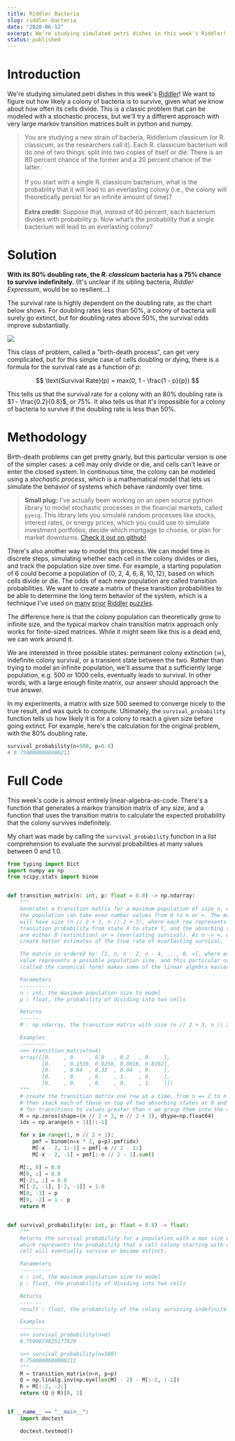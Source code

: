 ```yaml
---
title: Riddler Bacteria
slug: riddler-bacteria
date: "2020-06-12"
excerpt: We're studying simulated petri dishes in this week's Riddler! We want to figure out how likely a colony of bacteria is to survive, given what we know about how often its cells divide. This is a classic problem that can be modeled with a stochastic process, but we'll try a different approach with very large markov transition matrices built in python and numpy.
status: published
---
```


# Introduction

We're studying simulated petri dishes in this week's <a href="https://fivethirtyeight.com/features/how-long-will-the-bacterial-colony-last/">Riddler</a>! We want to figure out how likely a colony of bacteria is to survive, given what we know about how often its cells divide. This is a classic problem that can be modeled with a stochastic process, but we'll try a different approach with very large markov transition matrices built in python and numpy.

<blockquote>
You are studying a new strain of bacteria, Riddlerium classicum (or R. classicum, as the researchers call it). Each R. classicum bacterium will do one of two things: split into two copies of itself or die. There is an 80 percent chance of the former and a 20 percent chance of the latter.
<br><br>
If you start with a single R. classicum bacterium, what is the probability that it will lead to an everlasting colony (i.e., the colony will theoretically persist for an infinite amount of time)?
<br><br>
<strong>Extra credit:</strong> Suppose that, instead of 80 percent, each bacterium divides with probability p. Now what’s the probability that a single bacterium will lead to an everlasting colony?
</blockquote>

# Solution

**With its 80% doubling rate, the _R. classicum_ bacteria has a 75% chance to survive indefinitely.** (It's unclear if its sibling bacteria, _Riddler Expressum_, would be so resilient...)

The survival rate is highly dependent on the doubling rate, as the chart below shows. For doubling rates less than 50%, a colony of bacteria will surely go extinct, but for doubling rates above 50%, the survival odds improve substantially.

<img src="/img/riddler-bacteria.png">

This class of problem, called a "birth-death process", can get very complicated, but for this simple case of cells doubling or dying, there is a formula for the survival rate as a function of $p$:

$$
\text{Survival Rate}(p) = max(0, 1 - \frac{1 - p}{p})
$$

This tells us that the survival rate for a colony with an 80% doubling rate is $1 - \frac{0.2}{0.8}$, or 75%. It also tells us that it's impossible for a colony of bacteria to survive if the doubling rate is less than 50%.

# Methodology

Birth-death problems can get pretty gnarly, but this particular version is one of the simpler cases: a cell may only divide or die, and cells can't leave or enter the closed system. In continuous time, the colony can be modeled using a _stochastic process_, which is a mathematical model that lets us simulate the behavior of systems which behave randomly over time.

> <strong>Small plug:</strong> I've actually been working on an open source python library to model stochastic processes in the financial markets, called `pyesg`. This library lets you simulate random processes like stocks, interest rates, or energy prices, which you could use to simulate investment portfolios, decide which mortgage to choose, or plan for market downturns. <a href="https://github.com/jason-ash/pyesg">Check it out on github!</a>

There's also another way to model this process. We can model time in discrete steps, simulating whether each cell in the colony divides or dies, and track the population size over time. For example, a starting population of 6 could become a population of $\{0,\ 2,\ 4,\ 6,\ 8,\ 10,\, 12\}$, based on which cells divide or die. The odds of each new population are called transition probabilities. We want to create a matrix of these transition probabilities to be able to determine the long term behavior of the system, which is a technique I've used on <a href="https://www.jtash.com/riddler-delirious-ducks">many</a> <a href="https://www.jtash.com/riddler-card-collecting">prior</a> <a href="https://www.jtash.com/riddler-baseball">Riddler</a> <a href="https://www.jtash.com/riddler-unstable-dice">puzzles</a>.

The difference here is that the colony population can theoretically grow to infinite size, and the typical markov chain transition matrix approach only works for finite-sized matrices. While it might seem like this is a dead end, we can work around it.

We are interested in three possible states: permanent colony extinction (☠), indefinite colony survival, or a transient state between the two. Rather than trying to model an infinite population, we'll assume that a sufficiently large population, e.g. 500 or 1000 cells, eventually leads to survival. In other words, with a large enough finite matrix, our answer should approach the true answer.

In my experiments, a matrix with size 500 seemed to converge nicely to the true result, and was quick to compute. Ultimately, the `survival_probability` function tells us how likely it is for a colony to reach a given size before going extinct. For example, here's the calculation for the original problem, with the 80% doubling rate.

```python
survival_probability(n=500, p=0.8)
# 0.7500000000000211
```

# Full Code

This week's code is almost entirely linear-algebra-as-code. There's a function that generates a markov transition matrix of any size, and a function that uses the transition matrix to calculate the expected probability that the colony survives indefinitely.

My chart was made by calling the `survival_probability` function in a list comprehension to evaluate the survival probabilities at many values between 0 and 1.0.

```python
from typing import Dict
import numpy as np
from scipy.stats import binom


def transition_matrix(n: int, p: float = 0.8) -> np.ndarray:
    """
    Generates a transition matrix for a maximum population of size n, where
    the population can take even number values from 0 to n or ∞. The matrix
    will have size (n // 2 + 3, n // 2 + 3), where each row represents the
    transition probability from state X to state Y, and the absorbing states
    are either 0 (extinction) or ∞ (everlasting survival). As n -> ∞, we can
    create better estimates of the true rate of everlasting survival.

    The matrix is ordered by: [1, n, n - 2, n - 4, ..., 0, ∞], where each
    value represents a possible population size, and this particular ordering
    (called the canonical form) makes some of the linear algebra easier later

    Parameters
    ----------
    n : int, the maximum population size to model
    p : float, the probability of dividing into two cells

    Returns
    -------
    M : np.ndarray, the transition matrix with size (n // 2 + 3, n // 2 + 3)

    Examples
    --------
    >>> transition_matrix(n=4)
    array([[0.    , 0.    , 0.8   , 0.2   , 0.    ],
           [0.    , 0.1536, 0.0256, 0.0016, 0.8192],
           [0.    , 0.64  , 0.32  , 0.04  , 0.    ],
           [0.    , 0.    , 0.    , 1.    , 0.    ],
           [0.    , 0.    , 0.    , 0.    , 1.    ]])
    """
    # create the transition matrix one row at a time, from n == 2 to n == n
    # then stack each of those on top of two absorbing states at 0 and ∞.
    # for transitions to values greater than n we group them into the ∞ row.
    M = np.zeros(shape=(n // 2 + 3, n // 2 + 3), dtype=np.float64)
    idx = np.arange(n + 1)[::-1]

    for x in range(1, n // 2 + 1):
        pmf = binom(n=x * 2, p=p).pmf(idx)
        M[-x - 2, 1:-1] = pmf[-n // 2 - 1:]
        M[-x - 2, -1] = pmf[:-n // 2 - 1].sum()

    M[:, 0] = 0.0
    M[0, :] = 0.0
    M[-2:, :] = 0.0
    M[[-2, -1], [-2, -1]] = 1.0
    M[0, -3] = p
    M[0, -2] = 1 - p
    return M


def survival_probability(n: int, p: float = 0.8) -> float:
    """
    Returns the survival probability for a population with a max size of n,
    which represents the probability that a cell colony starting with one
    cell will eventually survive or become extinct.

    Parameters
    ----------
    n : int, the maximum population size to model
    p : float, the probability of dividing into two cells

    Returns
    -------
    result : float, the probability of the colony surviving indefinitely

    Examples
    --------
    >>> survival_probability(n=6)
    0.7500074825177829

    >>> survival_probability(n=500)
    0.7500000000000211
    """
    M = transition_matrix(n=n, p=p)
    Q = np.linalg.inv(np.eye(len(M) - 2) - M[:-2, :-2])
    R = M[:-2, -2:]
    return (Q @ R)[0, 1]


if __name__ == "__main__":
    import doctest

    doctest.testmod()
```
